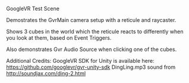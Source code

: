 GoogleVR Test Scene

Demostrates the GvrMain camera setup with a reticule and raycaster.

Shows 3 cubes in the world which the reticule reacts to differently when you look at them, based on Event Triggers.

Also demonstrates Gvr Audio Source when clicking one of the cubes.

Additional Credits:
GoogleVR SDK for Unity is available here: https://github.com/googlevr/gvr-unity-sdk
DingLing.mp3 sound from http://soundjax.com/ding-2.html
